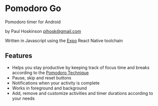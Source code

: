 # Pomodoro Go

Pomodoro timer for Android

by Paul Hoskinson <plhosk@gmail.com>

Written in Javascript using the [Expo](https://expo.io/) React Native toolchain

## Features

- Helps you stay productive by keeping track of focus time and breaks according to the [Pomodoro Technique](https://en.wikipedia.org/wiki/Pomodoro_Technique)
- Pause, skip and reset buttons
- Notifications when your activity is complete
- Works in foreground and background
- Add, remove and customize activities and timer durations according to your needs
